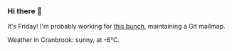 ### Hi there :wave:

It's Friday! I'm probably working for [this bunch](https://github.com/kohofinancial), maintaining a Git mailmap.

Weather in Cranbrook: sunny, at -6°C.
